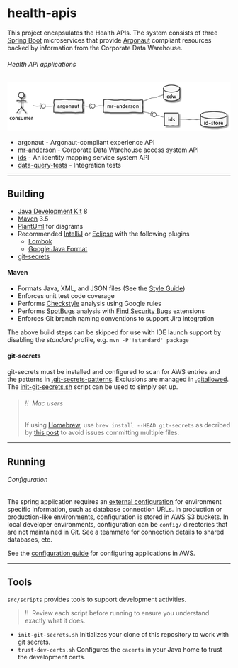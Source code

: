 # health-apis

This project encapsulates the Health APIs. The system consists of three
[Spring Boot](https://spring.io/projects/spring-boot) microservices that provide
[Argonaut](http://www.fhir.org/guides/argonaut/r2/profiles.html) compliant resources
backed by information from the Corporate Data Warehouse.

###### Health API applications
![applications](src/plantuml/apps.png)
- argonaut - Argonaut-compliant experience API
- [mr-anderson](mr-anderson/README.md) - Corporate Data Warehouse access system API
- [ids](ids/README.md) - An identity mapping service system API
- [data-query-tests](data-query-tests/README.md) - Integration tests

----

## Building
- [Java Development Kit](https://openjdk.java.net/) 8
- [Maven](http://maven.apache.org/) 3.5
- [PlantUml](http://plantuml.com/) for diagrams
- Recommended [IntelliJ](https://www.jetbrains.com/idea/)
  or [Eclipse](https://www.eclipse.org/downloads/packages/installer)
  with the following plugins
  - [Lombok](https://projectlombok.org/)
  - [Google Java Format](https://github.com/google/google-java-format)
- [git-secrets](https://github.com/awslabs/git-secrets)    

#### Maven
- Formats Java, XML, and JSON files
  (See the [Style Guide](https://google.github.io/styleguide/javaguide.html))
- Enforces unit test code coverage
- Performs [Checkstyle](http://checkstyle.sourceforge.net/) analysis using Google rules
- Performs [SpotBugs](https://spotbugs.github.io/) analysis
  with [Find Security Bugs](http://find-sec-bugs.github.io/) extensions
- Enforces Git branch naming conventions to support Jira integration

The above build steps can be skipped for use with IDE launch support by disabling the
_standard_ profile, e.g. `mvn -P'!standard' package`

#### git-secrets
git-secrets must be installed and configured to scan for AWS entries and the patterns in
[.git-secrets-patterns](.git-secrets-patterns). Exclusions are managed in 
[.gitallowed](.gitallowed).
The [init-git-secrets.sh](src/scripts/init-git-secrets.sh) script can be used to simply set up.

> ###### !!  Mac users
> If using [Homebrew](https://brew.sh/), use `brew install --HEAD git-secrets` as decribed
> by [this post](https://github.com/awslabs/git-secrets/issues/65#issuecomment-416382565) to
> avoid issues committing multiple files.


----

## Running

###### Configuration
The spring application requires an 
[external configuration](https://docs.spring.io/spring-boot/docs/current/reference/html/boot-features-external-config.html)
for environment specific information, such as database connection URLs. In production or 
production-like environments, configuration is stored in AWS S3 buckets. In local developer
environments, configuration can be `config/` directories that are not maintained in Git. See
a teammate for connection details to shared databases, etc.

See the [configuration guide](configuration.md) for configuring applications in AWS.


----

## Tools
`src/scripts` provides tools to support development activities. 

> !!  Review each script before running to ensure you understand exactly what it does.

- `init-git-secrets.sh`
  Initializes your clone of this repository to work with git secrets.
- `trust-dev-certs.sh`
  Configures the `cacerts` in your Java home to trust the development certs.
